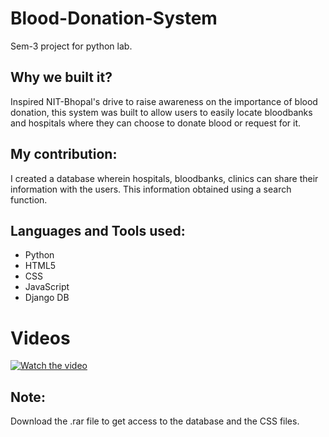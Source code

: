 # Blood-Donation-System
Sem-3 project for python lab.

## Why we built it?
Inspired NIT-Bhopal's drive to raise awareness on the importance of blood donation, this system was built to allow users to easily locate bloodbanks and hospitals where they can choose to donate blood or request for it. 

## My contribution:
I created a database wherein hospitals, bloodbanks, clinics can share their information with the users. This information obtained using a search function.

## Languages and Tools used:
- Python
- HTML5
- CSS
- JavaScript
- Django DB

# Videos
[![Watch the video](https://i.imgur.com/4Wp6i15.png)](https://youtu.be/mwF-Dz0OrJk)


## Note: 
Download the .rar file to get access to the database and the CSS files.
